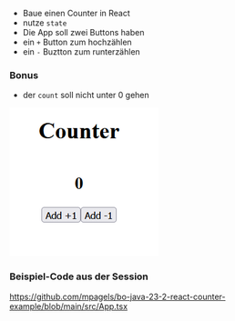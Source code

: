 - Baue einen Counter in React
- nutze `state`
- Die App soll zwei Buttons haben
- ein `+` Button zum hochzählen
- ein `-` Buztton zum runterzählen

### Bonus

- der `count` soll nicht unter 0 gehen

![counter](counter.png)

### Beispiel-Code aus der Session

https://github.com/mpagels/bo-java-23-2-react-counter-example/blob/main/src/App.tsx
